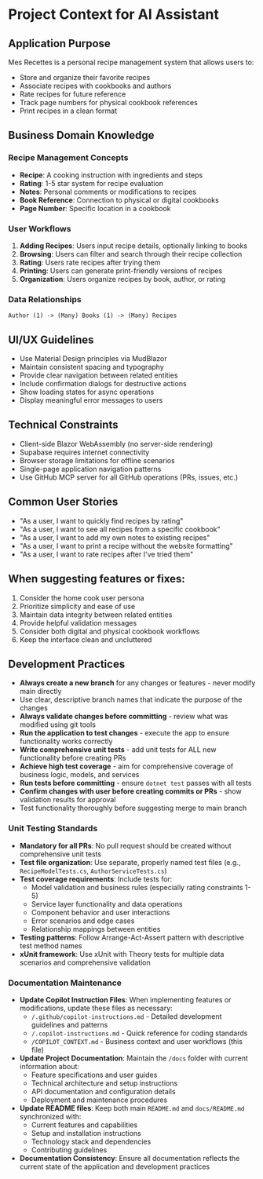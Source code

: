 # Project Context for AI Assistant

## Application Purpose
Mes Recettes is a personal recipe management system that allows users to:
- Store and organize their favorite recipes
- Associate recipes with cookbooks and authors
- Rate recipes for future reference
- Track page numbers for physical cookbook references
- Print recipes in a clean format

## Business Domain Knowledge

### Recipe Management Concepts
- **Recipe**: A cooking instruction with ingredients and steps
- **Rating**: 1-5 star system for recipe evaluation
- **Notes**: Personal comments or modifications to recipes
- **Book Reference**: Connection to physical or digital cookbooks
- **Page Number**: Specific location in a cookbook

### User Workflows
1. **Adding Recipes**: Users input recipe details, optionally linking to books
2. **Browsing**: Users can filter and search through their recipe collection
3. **Rating**: Users rate recipes after trying them
4. **Printing**: Users can generate print-friendly versions of recipes
5. **Organization**: Users organize recipes by book, author, or rating

### Data Relationships
```
Author (1) -> (Many) Books (1) -> (Many) Recipes
```

## UI/UX Guidelines
- Use Material Design principles via MudBlazor
- Maintain consistent spacing and typography
- Provide clear navigation between related entities
- Include confirmation dialogs for destructive actions
- Show loading states for async operations
- Display meaningful error messages to users

## Technical Constraints
- Client-side Blazor WebAssembly (no server-side rendering)
- Supabase requires internet connectivity
- Browser storage limitations for offline scenarios
- Single-page application navigation patterns
- Use GitHub MCP server for all GitHub operations (PRs, issues, etc.)

## Common User Stories
- "As a user, I want to quickly find recipes by rating"
- "As a user, I want to see all recipes from a specific cookbook"
- "As a user, I want to add my own notes to existing recipes"
- "As a user, I want to print a recipe without the website formatting"
- "As a user, I want to rate recipes after I've tried them"

## When suggesting features or fixes:
1. Consider the home cook user persona
2. Prioritize simplicity and ease of use
3. Maintain data integrity between related entities
4. Provide helpful validation messages
5. Consider both digital and physical cookbook workflows
6. Keep the interface clean and uncluttered

## Development Practices
- **Always create a new branch** for any changes or features - never modify main directly
- Use clear, descriptive branch names that indicate the purpose of the changes
- **Always validate changes before committing** - review what was modified using git tools
- **Run the application to test changes** - execute the app to ensure functionality works correctly
- **Write comprehensive unit tests** - add unit tests for ALL new functionality before creating PRs
- **Achieve high test coverage** - aim for comprehensive coverage of business logic, models, and services
- **Run tests before committing** - ensure `dotnet test` passes with all tests
- **Confirm changes with user before creating commits or PRs** - show validation results for approval
- Test functionality thoroughly before suggesting merge to main branch

### Unit Testing Standards
- **Mandatory for all PRs**: No pull request should be created without comprehensive unit tests
- **Test file organization**: Use separate, properly named test files (e.g., `RecipeModelTests.cs`, `AuthorServiceTests.cs`)
- **Test coverage requirements**: Include tests for:
  - Model validation and business rules (especially rating constraints 1-5)
  - Service layer functionality and data operations
  - Component behavior and user interactions
  - Error scenarios and edge cases
  - Relationship mappings between entities
- **Testing patterns**: Follow Arrange-Act-Assert pattern with descriptive test method names
- **xUnit framework**: Use xUnit with Theory tests for multiple data scenarios and comprehensive validation

### Documentation Maintenance
- **Update Copilot Instruction Files**: When implementing features or modifications, update these files as necessary:
  - `/.github/copilot-instructions.md` - Detailed development guidelines and patterns
  - `/.copilot-instructions.md` - Quick reference for coding standards
  - `/COPILOT_CONTEXT.md` - Business context and user workflows (this file)
- **Update Project Documentation**: Maintain the `/docs` folder with current information about:
  - Feature specifications and user guides
  - Technical architecture and setup instructions
  - API documentation and configuration details
  - Deployment and maintenance procedures
- **Update README files**: Keep both main `README.md` and `docs/README.md` synchronized with:
  - Current features and capabilities
  - Setup and installation instructions
  - Technology stack and dependencies
  - Contributing guidelines
- **Documentation Consistency**: Ensure all documentation reflects the current state of the application and development practices
